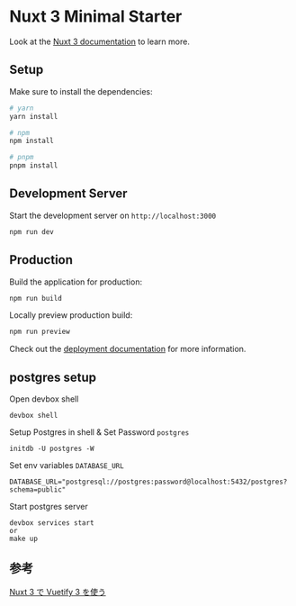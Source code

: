 # Nuxt 3 Minimal Starter

Look at the [Nuxt 3 documentation](https://nuxt.com/docs/getting-started/introduction) to learn more.

## Setup

Make sure to install the dependencies:

```bash
# yarn
yarn install

# npm
npm install

# pnpm
pnpm install
```

## Development Server

Start the development server on `http://localhost:3000`

```bash
npm run dev
```

## Production

Build the application for production:

```bash
npm run build
```

Locally preview production build:

```bash
npm run preview
```

Check out the [deployment documentation](https://nuxt.com/docs/getting-started/deployment) for more information.

## postgres setup

Open devbox shell

```
devbox shell
```

Setup Postgres in shell & Set Password `postgres`

```
initdb -U postgres -W
```

Set env variables `DATABASE_URL`

```
DATABASE_URL="postgresql://postgres:password@localhost:5432/postgres?schema=public"
```

Start postgres server

```
devbox services start
or
make up
```

## 参考
[Nuxt 3 で Vuetify 3 を使う](https://zenn.dev/coedo/articles/nuxt3-vuetify3)
